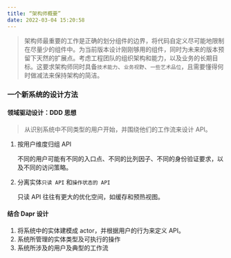 ```yaml
---
title: “架构师概要”
date: 2022-03-04 15:20:58
---
```


> 架构师最重要的工作是正确的划分组件的边界，将代码自定义尽可能地限制在尽量少的组件中。为当前版本设计刚刚够用的组件，同时为未来的版本预留下天然的扩展点。考虑工程团队的组织架构和能力，以及业务的长期目标。这要求架构师同时具备`技术能力`、`业务视野`、`一些艺术品位`，且需要懂得何时做减法来保持架构的简洁。

### 一个新系统的设计方法

#### 领域驱动设计：DDD 思想

> 从识别系统中不同类型的用户开始，并围绕他们的工作流来设计 API。

1. 按用户维度归组 API

   不同的用户可能有不同的入口点、不同的比列因子、不同的身份验证要求，以及不同的访问策略。

2. 分离实体`只读 API` 和`操作状态的 API `

   只读 API 往往有更大的优化空间，如缓存和预热视图。

#### 结合 Dapr 设计

1. 将系统中的实体建模成 actor，并根据用户的行为来定义 API。
2. 系统所管理的实体类型及可执行的操作
3. 系统所涉及的用户及典型的工作流
